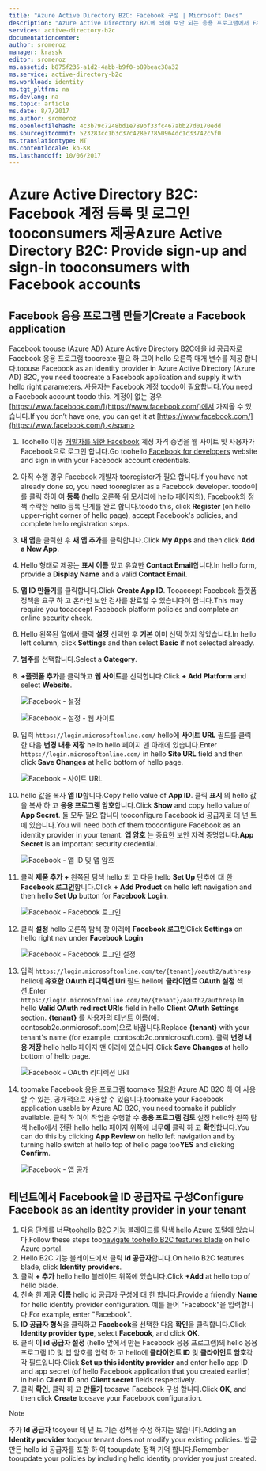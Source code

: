 ```yaml
---
title: "Azure Active Directory B2C: Facebook 구성 | Microsoft Docs"
description: "Azure Active Directory B2C에 의해 보안 되는 응용 프로그램에서 Facebook 계정에 등록 및 로그인 tooconsumers를 제공 합니다."
services: active-directory-b2c
documentationcenter: 
author: sromeroz
manager: krassk
editor: sromeroz
ms.assetid: b875f235-a1d2-4abb-b9f0-b89beac38a32
ms.service: active-directory-b2c
ms.workload: identity
ms.tgt_pltfrm: na
ms.devlang: na
ms.topic: article
ms.date: 8/7/2017
ms.author: sromeroz
ms.openlocfilehash: 4c3b79c7248bd1e789bf33fc467abb27d0170edd
ms.sourcegitcommit: 523283cc1b3c37c428e77850964dc1c33742c5f0
ms.translationtype: MT
ms.contentlocale: ko-KR
ms.lasthandoff: 10/06/2017
---
```

# <a name="azure-active-directory-b2c-provide-sign-up-and-sign-in-tooconsumers-with-facebook-accounts"></a><span data-ttu-id="0afe9-103">Azure Active Directory B2C: Facebook 계정 등록 및 로그인 tooconsumers 제공</span><span class="sxs-lookup"><span data-stu-id="0afe9-103">Azure Active Directory B2C: Provide sign-up and sign-in tooconsumers with Facebook accounts</span></span>
## <a name="create-a-facebook-application"></a><span data-ttu-id="0afe9-104">Facebook 응용 프로그램 만들기</span><span class="sxs-lookup"><span data-stu-id="0afe9-104">Create a Facebook application</span></span>
<span data-ttu-id="0afe9-105">Facebook toouse (Azure AD) Azure Active Directory B2C에을 id 공급자로 Facebook 응용 프로그램 toocreate 필요 하 고이 hello 오른쪽 매개 변수를 제공 합니다.</span><span class="sxs-lookup"><span data-stu-id="0afe9-105">toouse Facebook as an identity provider in Azure Active Directory (Azure AD) B2C, you need toocreate a Facebook application and supply it with hello right parameters.</span></span> <span data-ttu-id="0afe9-106">사용자는 Facebook 계정 toodo이 필요합니다.</span><span class="sxs-lookup"><span data-stu-id="0afe9-106">You need a Facebook account toodo this.</span></span> <span data-ttu-id="0afe9-107">계정이 없는 경우 [https://www.facebook.com/](https://www.facebook.com/)에서 가져올 수 있습니다.</span><span class="sxs-lookup"><span data-stu-id="0afe9-107">If you don’t have one, you can get it at [https://www.facebook.com/](https://www.facebook.com/).</span></span>

1. <span data-ttu-id="0afe9-108">Toohello 이동 [개발자를 위한 Facebook](https://developers.facebook.com/) 계정 자격 증명을 웹 사이트 및 사용자가 Facebook으로 로그인 합니다.</span><span class="sxs-lookup"><span data-stu-id="0afe9-108">Go toohello [Facebook for developers](https://developers.facebook.com/) website and sign in with your Facebook account credentials.</span></span>
2. <span data-ttu-id="0afe9-109">아직 수행 경우 Facebook 개발자 tooregister가 필요 합니다.</span><span class="sxs-lookup"><span data-stu-id="0afe9-109">If you have not already done so, you need tooregister as a Facebook developer.</span></span> <span data-ttu-id="0afe9-110">toodo이를 클릭 하이 여 **등록** (hello 오른쪽 위 모서리에 hello 페이지의), Facebook의 정책 수락한 hello 등록 단계를 완료 합니다.</span><span class="sxs-lookup"><span data-stu-id="0afe9-110">toodo this, click **Register** (on hello upper-right corner of hello page), accept Facebook's policies, and complete hello registration steps.</span></span>
3. <span data-ttu-id="0afe9-111">**내 앱**을 클릭한 후 **새 앱 추가**를 클릭합니다.</span><span class="sxs-lookup"><span data-stu-id="0afe9-111">Click **My Apps** and then click **Add a New App**.</span></span> 
4. <span data-ttu-id="0afe9-112">Hello 형태로 제공는 **표시 이름** 있고 유효한 **Contact Email**합니다.</span><span class="sxs-lookup"><span data-stu-id="0afe9-112">In hello form, provide a **Display Name** and a valid **Contact Email**.</span></span>
5. <span data-ttu-id="0afe9-113">**앱 ID 만들기**를 클릭합니다.</span><span class="sxs-lookup"><span data-stu-id="0afe9-113">Click **Create App ID**.</span></span> <span data-ttu-id="0afe9-114">Tooaccept Facebook 플랫폼 정책을 요구 하 고 온라인 보안 검사를 완료할 수 있습니다이 합니다.</span><span class="sxs-lookup"><span data-stu-id="0afe9-114">This may require you tooaccept Facebook platform policies and complete an online security check.</span></span>
6. <span data-ttu-id="0afe9-115">Hello 왼쪽된 열에서 클릭 **설정** 선택한 후 **기본** 이미 선택 하지 않았습니다.</span><span class="sxs-lookup"><span data-stu-id="0afe9-115">In hello left column, click **Settings** and then select **Basic** if not selected already.</span></span>
7. <span data-ttu-id="0afe9-116">**범주**를 선택합니다.</span><span class="sxs-lookup"><span data-stu-id="0afe9-116">Select a **Category**.</span></span> 
8. <span data-ttu-id="0afe9-117">**+플랫폼 추가**를 클릭하고 **웹 사이트**를 선택합니다.</span><span class="sxs-lookup"><span data-stu-id="0afe9-117">Click **+ Add Platform** and select **Website**.</span></span>
   
    ![Facebook - 설정](./media/active-directory-b2c-setup-fb-app/fb-settings.png)
   
    ![Facebook - 설정 - 웹 사이트](./media/active-directory-b2c-setup-fb-app/fb-website.png)
9. <span data-ttu-id="0afe9-120">입력 `https://login.microsoftonline.com/` hello에 **사이트 URL** 필드를 클릭 한 다음 **변경 내용 저장** hello hello 페이지 맨 아래에 있습니다.</span><span class="sxs-lookup"><span data-stu-id="0afe9-120">Enter `https://login.microsoftonline.com/` in hello **Site URL** field and then click **Save Changes** at hello bottom of hello page.</span></span>
   
    ![Facebook - 사이트 URL](./media/active-directory-b2c-setup-fb-app/fb-site-url.png)

10. <span data-ttu-id="0afe9-122">hello 값을 복사 **앱 ID**합니다.</span><span class="sxs-lookup"><span data-stu-id="0afe9-122">Copy hello value of **App ID**.</span></span> <span data-ttu-id="0afe9-123">클릭 **표시** 의 hello 값을 복사 하 고 **응용 프로그램 암호**합니다.</span><span class="sxs-lookup"><span data-stu-id="0afe9-123">Click **Show** and copy hello value of **App Secret**.</span></span> <span data-ttu-id="0afe9-124">둘 모두 필요 합니다 tooconfigure Facebook id 공급자로 테 넌 트에 있습니다.</span><span class="sxs-lookup"><span data-stu-id="0afe9-124">You will need both of them tooconfigure Facebook as an identity provider in your tenant.</span></span> <span data-ttu-id="0afe9-125">**앱 암호** 는 중요한 보안 자격 증명입니다.</span><span class="sxs-lookup"><span data-stu-id="0afe9-125">**App Secret** is an important security credential.</span></span>
   
    ![Facebook - 앱 ID 및 앱 암호](./media/active-directory-b2c-setup-fb-app/fb-app-id-app-secret.png)
11. <span data-ttu-id="0afe9-127">클릭 **제품 추가 +** 왼쪽된 탐색 hello 되 고 다음 hello **Set Up** 단추에 대 한 **Facebook 로그인**합니다.</span><span class="sxs-lookup"><span data-stu-id="0afe9-127">Click **+ Add Product** on hello left navigation and then hello **Set Up** button for **Facebook Login**.</span></span>
   
    ![Facebook - Facebook 로그인](./media/active-directory-b2c-setup-fb-app/fb-login.png)
12. <span data-ttu-id="0afe9-129">클릭 **설정** hello 오른쪽 탐색 창 아래에 **Facebook 로그인**</span><span class="sxs-lookup"><span data-stu-id="0afe9-129">Click **Settings** on hello right nav under **Facebook Login**</span></span>

    ![Facebook - Facebook 로그인 설정](./media/active-directory-b2c-setup-fb-app/fb-login-settings.png)
13. <span data-ttu-id="0afe9-131">입력 `https://login.microsoftonline.com/te/{tenant}/oauth2/authresp` hello에 **유효한 OAuth 리디렉션 Uri** 필드 hello에 **클라이언트 OAuth 설정** 섹션.</span><span class="sxs-lookup"><span data-stu-id="0afe9-131">Enter `https://login.microsoftonline.com/te/{tenant}/oauth2/authresp` in hello **Valid OAuth redirect URIs** field in hello **Client OAuth Settings** section.</span></span> <span data-ttu-id="0afe9-132">**{tenant}** 를 사용자의 테넌트 이름(예: contosob2c.onmicrosoft.com)으로 바꿉니다.</span><span class="sxs-lookup"><span data-stu-id="0afe9-132">Replace **{tenant}** with your tenant's name (for example, contosob2c.onmicrosoft.com).</span></span> <span data-ttu-id="0afe9-133">클릭 **변경 내용 저장** hello hello 페이지 맨 아래에 있습니다.</span><span class="sxs-lookup"><span data-stu-id="0afe9-133">Click **Save Changes** at hello bottom of hello page.</span></span>
    
    ![Facebook - OAuth 리디렉션 URI](./media/active-directory-b2c-setup-fb-app/fb-oauth-redirect-uri.png)
14. <span data-ttu-id="0afe9-135">toomake Facebook 응용 프로그램 toomake 필요한 Azure AD B2C 하 여 사용할 수 있는, 공개적으로 사용할 수 있습니다.</span><span class="sxs-lookup"><span data-stu-id="0afe9-135">toomake your Facebook application usable by Azure AD B2C, you need toomake it publicly available.</span></span> <span data-ttu-id="0afe9-136">클릭 하 여이 작업을 수행할 수 **응용 프로그램 검토** 설정 hello와 왼쪽 탐색 hello에서 전환 hello hello 페이지 위쪽에 너무**예** 클릭 하 고 **확인**합니다.</span><span class="sxs-lookup"><span data-stu-id="0afe9-136">You can do this by clicking **App Review** on hello left navigation and by turning hello switch at hello top of hello page too**YES** and clicking **Confirm**.</span></span>
    
    ![Facebook - 앱 공개](./media/active-directory-b2c-setup-fb-app/fb-app-public.png)

## <a name="configure-facebook-as-an-identity-provider-in-your-tenant"></a><span data-ttu-id="0afe9-138">테넌트에서 Facebook을 ID 공급자로 구성</span><span class="sxs-lookup"><span data-stu-id="0afe9-138">Configure Facebook as an identity provider in your tenant</span></span>
1. <span data-ttu-id="0afe9-139">다음 단계를 너무[toohello B2C 기능 블레이드를 탐색](active-directory-b2c-app-registration.md#navigate-to-b2c-settings) hello Azure 포털에 있습니다.</span><span class="sxs-lookup"><span data-stu-id="0afe9-139">Follow these steps too[navigate toohello B2C features blade](active-directory-b2c-app-registration.md#navigate-to-b2c-settings) on hello Azure portal.</span></span>
2. <span data-ttu-id="0afe9-140">Hello B2C 기능 블레이드에서 클릭 **Id 공급자**합니다.</span><span class="sxs-lookup"><span data-stu-id="0afe9-140">On hello B2C features blade, click **Identity providers**.</span></span>
3. <span data-ttu-id="0afe9-141">클릭 **+ 추가** hello hello 블레이드 위쪽에 있습니다.</span><span class="sxs-lookup"><span data-stu-id="0afe9-141">Click **+Add** at hello top of hello blade.</span></span>
4. <span data-ttu-id="0afe9-142">친숙 한 제공 **이름** hello id 공급자 구성에 대 한 합니다.</span><span class="sxs-lookup"><span data-stu-id="0afe9-142">Provide a friendly **Name** for hello identity provider configuration.</span></span> <span data-ttu-id="0afe9-143">예를 들어 "Facebook"을 입력합니다.</span><span class="sxs-lookup"><span data-stu-id="0afe9-143">For example, enter "Facebook".</span></span>
5. <span data-ttu-id="0afe9-144">**ID 공급자 형식**을 클릭하고 **Facebook**을 선택한 다음 **확인**을 클릭합니다.</span><span class="sxs-lookup"><span data-stu-id="0afe9-144">Click **Identity provider type**, select **Facebook**, and click **OK**.</span></span>
6. <span data-ttu-id="0afe9-145">클릭 **이 id 공급자 설정** (hello 앞에서 만든 Facebook 응용 프로그램)의 hello 응용 프로그램 ID 및 앱 암호를 입력 하 고 hello에 **클라이언트 ID** 및 **클라이언트 암호**각각 필드입니다.</span><span class="sxs-lookup"><span data-stu-id="0afe9-145">Click **Set up this identity provider** and enter hello app ID and app secret (of hello Facebook application that you created earlier) in hello **Client ID** and **Client secret** fields respectively.</span></span>
7. <span data-ttu-id="0afe9-146">클릭 **확인**, 클릭 하 고 **만들기** toosave Facebook 구성 합니다.</span><span class="sxs-lookup"><span data-stu-id="0afe9-146">Click **OK**, and then click **Create** toosave your Facebook configuration.</span></span>

> [!NOTE]
> <span data-ttu-id="0afe9-147">추가 **Id 공급자** tooyour 테 넌 트 기존 정책을 수정 하지는 않습니다.</span><span class="sxs-lookup"><span data-stu-id="0afe9-147">Adding an **Identity provider** tooyour tenant does not modify your existing policies.</span></span> <span data-ttu-id="0afe9-148">방금 만든 hello id 공급자를 포함 하 여 tooupdate 정책 기억 합니다.</span><span class="sxs-lookup"><span data-stu-id="0afe9-148">Remember tooupdate your policies by including hello identity provider you just created.</span></span>
>
